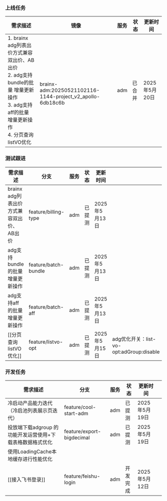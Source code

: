 ### 上线任务

| 需求描述                                                                                                  | 镜像                                                            | 服务  | 状态  | 更新时间       |
| ----------------------------------------------------------------------------------------------------- | ------------------------------------------------------------- | --- | --- | ---------- |
| 1. brainx adg列表出价方式兼容双出价、AB出价<br>2. adg支持bundle的批量 增量更新操作<br>3. adg支持aff的批量 增量更新操作<br>4. 分页查询listVO优化 | <br>brainx-adm:20250521102116-1144-project_v2_apollo-6db18c6b | adm | 已合并 | 2025年5月20日 |


### 测试跟进
| 需求描述                       | 分支                   | 服务  | 状态  | 更新时间       |                                     |
| -------------------------- | -------------------- | --- | --- | ---------- | ----------------------------------- |
| brainx adg列表出价方式兼容双出价、AB出价 | feature/billing-type | adm | 已提测 | 2025年5月13日 |                                     |
| adg支持bundle的批量 增量更新操作      | feature/batch-bundle | adm | 已提测 | 2025年5月13日 |                                     |
| adg支持aff的批量 增量更新操作         | feature/batch-aff    | adm | 已提测 | 2025年5月13日 |                                     |
| [[分页查询listVO优化]]           | feature/listvo-opt   | adm | 已提测 | 2025年5月15日 | adg优化开关：list-vo-opt:adGroup:disable |


### 开发任务
| 需求描述                              | 分支                        | 服务  | 状态   | 更新时间       |     |
| --------------------------------- | ------------------------- | --- | ---- | ---------- | --- |
| 冷启动产品能力迭代（冷启池列表展示页迭代）             | feature/cool-start-adm    | adm | 已提测  | 2025年5月19日 |     |
| 投放端下载adgroup 的功能开发运营使用+下载表格数据格式优化 | feature/export-bigdecimal | adm | 已提测  | 2025年5月19日 |     |
| 使用LoadingCache本地缓存进行性能优化          |                           |     |      |            |     |
| [[接入飞书登录]]                        | feature/feishu-login      | adm | 开发完成 | 2025年5月12日 |     |

